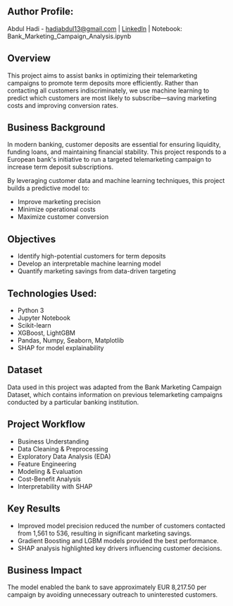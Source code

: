 ## Author Profile:
Abdul Hadi - [hadiabdul13@gmail.com](hadiabdul13@gmail.com) | [LinkedIn](https://www.linkedin.com/in/abdul-hadi-447608159/) | Notebook: Bank_Marketing_Campaign_Analysis.ipynb

## Overview
This project aims to assist banks in optimizing their telemarketing campaigns to promote term deposits more efficiently. Rather than contacting all customers indiscriminately, we use machine learning to predict which customers are most likely to subscribe—saving marketing costs and improving conversion rates.

## Business Background
In modern banking, customer deposits are essential for ensuring liquidity, funding loans, and maintaining financial stability. This project responds to a European bank's initiative to run a targeted telemarketing campaign to increase term deposit subscriptions.

By leveraging customer data and machine learning techniques, this project builds a predictive model to:
- Improve marketing precision
- Minimize operational costs
- Maximize customer conversion

## Objectives
- Identify high-potential customers for term deposits
- Develop an interpretable machine learning model
- Quantify marketing savings from data-driven targeting

## Technologies Used:
- Python 3
- Jupyter Notebook
- Scikit-learn
- XGBoost, LightGBM
- Pandas, Numpy, Seaborn, Matplotlib
- SHAP for model explainability

## Dataset
Data used in this project was adapted from the Bank Marketing Campaign Dataset, which contains information on previous telemarketing campaigns conducted by a particular banking institution.

## Project Workflow
- Business Understanding
- Data Cleaning & Preprocessing
- Exploratory Data Analysis (EDA)
- Feature Engineering
- Modeling & Evaluation
- Cost-Benefit Analysis
- Interpretability with SHAP

## Key Results
- Improved model precision reduced the number of customers contacted from 1,561 to 536, resulting in significant marketing savings.
- Gradient Boosting and LGBM models provided the best performance.
- SHAP analysis highlighted key drivers influencing customer decisions.

## Business Impact
The model enabled the bank to save approximately EUR 8,217.50 per campaign by avoiding unnecessary outreach to uninterested customers.
